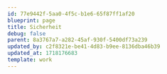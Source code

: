 ```yaml
---
id: 77e9442f-5aa0-4f5c-b1e6-65f87ff1af20
blueprint: page
title: Sicherheit
debug: false
parent: 8a3767a7-a282-45af-930f-5400df73a239
updated_by: c2f8321e-be41-4d83-b9ee-8136dba46b39
updated_at: 1718176683
template: work
---
```

